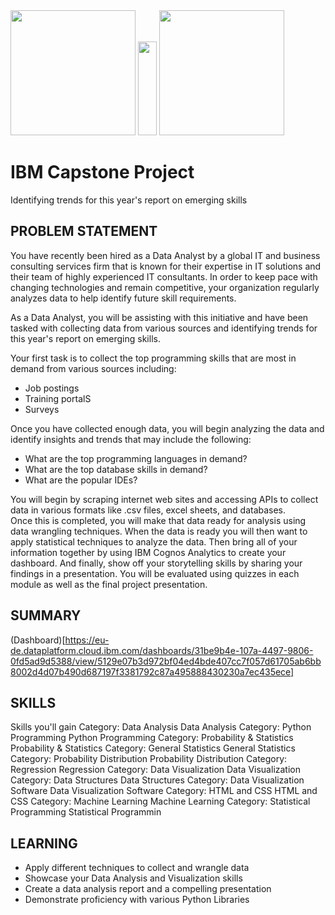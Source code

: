 <div align="left">
  <span><img src="https://user-images.githubusercontent.com/122895160/230727659-ad586d9c-857c-46b9-89c8-9a816b7ebb96.png" width=200 /></span>
  <span><img src="https://user-images.githubusercontent.com/122895160/230728045-ad453dfd-c915-4818-b400-18143918c2c2.png" height=150 width=30 /></span>
  <span><img src="https://user-images.githubusercontent.com/122895160/230727703-962fd0dc-2517-43ef-9559-82f992393560.png" width=200 /></span>
</div>

# IBM Capstone Project
Identifying trends for this year's report on emerging skills

## PROBLEM STATEMENT
You have recently been hired as a Data Analyst by a global IT and business consulting services firm that is known for their expertise in IT solutions and their team of highly experienced IT consultants.  In order to keep pace with changing technologies and remain competitive, your organization regularly analyzes data to help identify future skill requirements. 

As a Data Analyst, you will be assisting with this initiative and have been tasked with collecting data from various sources and identifying trends for this year's report on emerging skills. 

Your first task is to collect the top programming skills that are most in demand from various sources including:
- Job postings
- Training portalS
- Surveys

Once you have collected enough data, you will begin analyzing the data and identify insights and trends that may include the following:
- What are the top programming languages in demand?
- What are the top database skills in demand?
- What are the popular IDEs?

You will begin by scraping internet web sites and accessing APIs to collect data in various formats like .csv files, excel sheets, and databases.   
Once this is completed, you will make that data ready for analysis using data wrangling techniques. 
When the data is ready you will then want to apply statistical techniques to analyze the data.  Then bring all of your information together by using  IBM Cognos Analytics to create your dashboard. And finally, show off your storytelling skills by sharing your findings in a presentation.
You will be evaluated using quizzes in each module as well as the final project presentation.


## SUMMARY

(Dashboard)[https://eu-de.dataplatform.cloud.ibm.com/dashboards/31be9b4e-107a-4497-9806-0fd5ad9d5388/view/5129e07b3d972bf04ed4bde407cc7f057d61705ab6bb8002d4d07b490d687197f3381792c87a495888430230a7ec435ece]



## SKILLS
Skills you'll gain
Category: Data Analysis
Data Analysis
Category: Python Programming
Python Programming
Category: Probability & Statistics
Probability & Statistics
Category: General Statistics
General Statistics
Category: Probability Distribution
Probability Distribution
Category: Regression
Regression
Category: Data Visualization
Data Visualization
Category: Data Structures
Data Structures
Category: Data Visualization Software
Data Visualization Software
Category: HTML and CSS
HTML and CSS
Category: Machine Learning
Machine Learning
Category: Statistical Programming
Statistical Programmin


## LEARNING
- Apply different techniques to collect and wrangle data
- Showcase your Data Analysis and Visualization skills 
- Create a data analysis report and a compelling presentation
- Demonstrate proficiency with various Python Libraries

